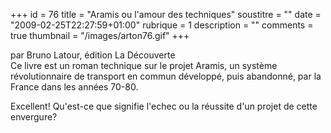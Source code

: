 +++
id = 76
title = "Aramis ou l'amour des techniques"
soustitre = ""
date = "2009-02-25T22:27:59+01:00"
rubrique = 1
description = ""
comments = true
thumbnail = "/images/arton76.gif"
+++

<div class="chapo">par Bruno Latour, édition La Découverte</div>
Ce livre est un roman technique sur le projet Aramis, un système révolutionnaire de transport en commun développé, puis abandonné, par la France dans les années 70-80.

Excellent! Qu'est-ce que signifie l'echec ou la réussite d'un projet de cette envergure?